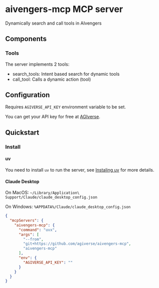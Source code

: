 # aivengers-mcp MCP server

Dynamically search and call tools in AIvengers

## Components

### Tools

The server implements 2 tools:
- search_tools: Intent based search for dynamic tools
- call_tool: Calls a dynamic action (tool)

## Configuration

Requires `AGIVERSE_API_KEY` environment variable to be set.

You can get your API key for free at [AGIverse](https://app.agiverse.io/).

## Quickstart

### Install

#### uv

You need to install `uv` to run the server, see [Instaling uv](https://docs.astral.sh/uv/getting-started/installation/) for more details.

#### Claude Desktop

On MacOS: `~/Library/Application\ Support/Claude/claude_desktop_config.json`

On Windows: `%APPDATA%/Claude/claude_desktop_config.json`

```json
{
  "mcpServers": {
    "aivengers-mcp": {
      "command": "uvx",
      "args": [
        "--from",
        "git+https://github.com/agiverse/aivengers-mcp",
        "aivengers-mcp"
      ],
      "env": {
        "AGIVERSE_API_KEY": ""
      }
    }
  }
}
```
